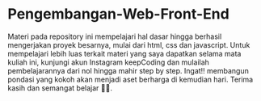# Pengembangan-Web-Front-End

Materi pada repository ini mempelajari hal dasar hingga berhasil mengerjakan proyek besarnya, mulai dari html, css dan javascript. Untuk mempelajari lebih luas terkait materi yang saya dapatkan selama mata kuliah ini, kunjungi akun Instagram keepCoding dan mulailah pembelajarannya dari nol hingga mahir step by step. Ingat!! membangun pondasi yang kokoh akan menjadi aset berharga di kemudian hari. Terima kasih dan semangat belajar 🤗💙.
